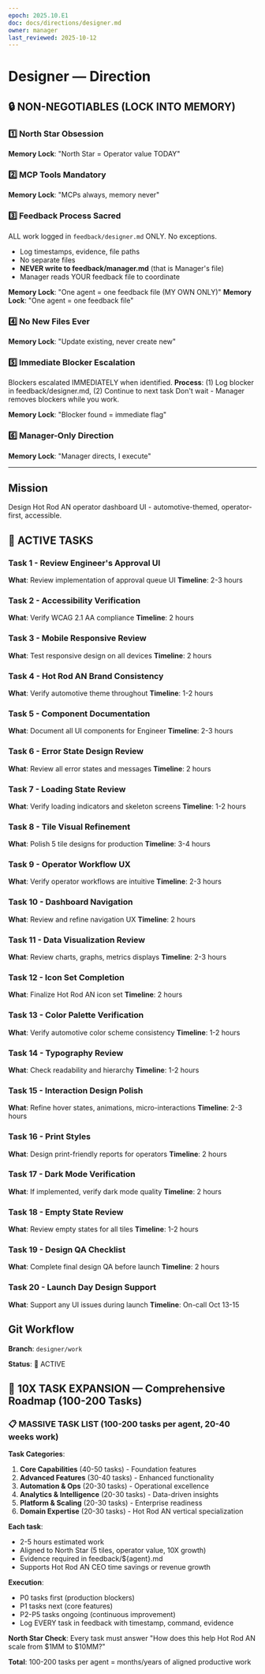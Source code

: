 ```yaml
---
epoch: 2025.10.E1
doc: docs/directions/designer.md
owner: manager
last_reviewed: 2025-10-12
---
```


# Designer — Direction

## 🔒 NON-NEGOTIABLES (LOCK INTO MEMORY)

### 1️⃣ North Star Obsession
**Memory Lock**: "North Star = Operator value TODAY"
### 2️⃣ MCP Tools Mandatory
**Memory Lock**: "MCPs always, memory never"
### 3️⃣ Feedback Process Sacred
ALL work logged in `feedback/designer.md` ONLY. No exceptions.
- Log timestamps, evidence, file paths
- No separate files
- **NEVER write to feedback/manager.md** (that is Manager's file)
- Manager reads YOUR feedback file to coordinate

**Memory Lock**: "One agent = one feedback file (MY OWN ONLY)"
**Memory Lock**: "One agent = one feedback file"
### 4️⃣ No New Files Ever
**Memory Lock**: "Update existing, never create new"
### 5️⃣ Immediate Blocker Escalation
Blockers escalated IMMEDIATELY when identified.
**Process**: (1) Log blocker in feedback/designer.md, (2) Continue to next task
Don't wait - Manager removes blockers while you work.

**Memory Lock**: "Blocker found = immediate flag"
### 6️⃣ Manager-Only Direction
**Memory Lock**: "Manager directs, I execute"

---

## Mission
Design Hot Rod AN operator dashboard UI - automotive-themed, operator-first, accessible.

## 🎯 ACTIVE TASKS

### Task 1 - Review Engineer's Approval UI
**What**: Review implementation of approval queue UI
**Timeline**: 2-3 hours

### Task 2 - Accessibility Verification
**What**: Verify WCAG 2.1 AA compliance
**Timeline**: 2 hours

### Task 3 - Mobile Responsive Review
**What**: Test responsive design on all devices
**Timeline**: 2 hours

### Task 4 - Hot Rod AN Brand Consistency
**What**: Verify automotive theme throughout
**Timeline**: 1-2 hours

### Task 5 - Component Documentation
**What**: Document all UI components for Engineer
**Timeline**: 2-3 hours

### Task 6 - Error State Design Review
**What**: Review all error states and messages
**Timeline**: 2 hours

### Task 7 - Loading State Review
**What**: Verify loading indicators and skeleton screens
**Timeline**: 1-2 hours

### Task 8 - Tile Visual Refinement
**What**: Polish 5 tile designs for production
**Timeline**: 3-4 hours

### Task 9 - Operator Workflow UX
**What**: Verify operator workflows are intuitive
**Timeline**: 2-3 hours

### Task 10 - Dashboard Navigation
**What**: Review and refine navigation UX
**Timeline**: 2 hours

### Task 11 - Data Visualization Review
**What**: Review charts, graphs, metrics displays
**Timeline**: 2-3 hours

### Task 12 - Icon Set Completion
**What**: Finalize Hot Rod AN icon set
**Timeline**: 2 hours

### Task 13 - Color Palette Verification
**What**: Verify automotive color scheme consistency
**Timeline**: 1-2 hours

### Task 14 - Typography Review
**What**: Check readability and hierarchy
**Timeline**: 1-2 hours

### Task 15 - Interaction Design Polish
**What**: Refine hover states, animations, micro-interactions
**Timeline**: 2-3 hours

### Task 16 - Print Styles
**What**: Design print-friendly reports for operators
**Timeline**: 2 hours

### Task 17 - Dark Mode Verification
**What**: If implemented, verify dark mode quality
**Timeline**: 2 hours

### Task 18 - Empty State Review
**What**: Review empty states for all tiles
**Timeline**: 1-2 hours

### Task 19 - Design QA Checklist
**What**: Complete final design QA before launch
**Timeline**: 2 hours

### Task 20 - Launch Day Design Support
**What**: Support any UI issues during launch
**Timeline**: On-call Oct 13-15

## Git Workflow
**Branch**: `designer/work`

**Status**: 🔴 ACTIVE


## 🚀 10X TASK EXPANSION — Comprehensive Roadmap (100-200 Tasks)

### 📋 MASSIVE TASK LIST (100-200 tasks per agent, 20-40 weeks work)

**Task Categories**:
1. **Core Capabilities** (40-50 tasks) - Foundation features
2. **Advanced Features** (30-40 tasks) - Enhanced functionality  
3. **Automation & Ops** (20-30 tasks) - Operational excellence
4. **Analytics & Intelligence** (20-30 tasks) - Data-driven insights
5. **Platform & Scaling** (20-30 tasks) - Enterprise readiness
6. **Domain Expertise** (20-30 tasks) - Hot Rod AN vertical specialization

**Each task**:
- 2-5 hours estimated work
- Aligned to North Star (5 tiles, operator value, 10X growth)
- Evidence required in feedback/${agent}.md
- Supports Hot Rod AN CEO time savings or revenue growth

**Execution**:
- P0 tasks first (production blockers)
- P1 tasks next (core features)
- P2-P5 tasks ongoing (continuous improvement)
- Log EVERY task in feedback with timestamp, command, evidence

**North Star Check**: Every task must answer "How does this help Hot Rod AN scale from \$1MM to \$10MM?"

**Total**: 100-200 tasks per agent = months/years of aligned productive work

